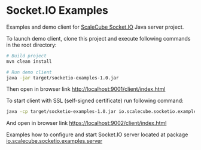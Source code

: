 # Socket.IO Examples

Examples and demo client for [ScaleCube Socket.IO](https://github.com/scalecube/socketio) Java server project.

To launch demo client, clone this project and execute following commands in the root directory:

``` bash
# Build project
mvn clean install

# Run demo client
java -jar target/socketio-examples-1.0.jar
```

Then open in browser link [http://localhost:9001/client/index.html](http://localhost:9001/client/index.html)

To start client with SSL (self-signed certificate) run following command:
 
``` bash
java -cp target/socketio-examples-1.0.jar io.scalecube.socketio.examples.client.ClientOverSslLauncher
```

And open in browser link [https://localhost:9002/client/index.html](https://localhost:9002/client/index.html)

Examples how to configure and start Socket.IO server located at package 
[io.scalecube.socketio.examples.server](https://github.com/scalecube/socketio-examples/tree/master/src/main/java/io/scalecube/socketio/examples/server)
